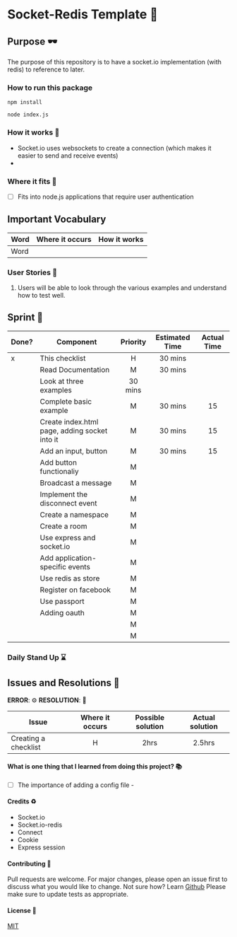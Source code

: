 # Socket-Redis Template :rocket:

## Purpose :dark_sunglasses:

The purpose of this repository is to have a socket.io implementation (with redis) to reference to later.

### How to run this package

```
npm install
```

```
node index.js
```

### How it works :open_book:

- Socket.io uses websockets to create a connection (which makes it easier to send and receive events)
-

### Where it fits :paperclip:

- [ ] Fits into node.js applications that require user authentication

## Important Vocabulary

| Word | Where it occurs | How it works |
| ---- | :-------------: | :----------: |
| Word |                 |              |

### User Stories :telescope:

1. Users will be able to look through the various examples and understand how to test well.

## Sprint :athletic_shoe:

| Done? | Component                                     | Priority | Estimated Time | Actual Time |
| ----- | --------------------------------------------- | :------: | :------------: | :---------: |
| x     | This checklist                                |    H     |    30 mins     |             |
|       | Read Documentation                            |    M     |    30 mins     |             |
|       | Look at three examples                        | 30 mins  |                |             |
|       | Complete basic example                        |    M     |    30 mins     |     15      |
|       | Create index.html page, adding socket into it |    M     |    30 mins     |     15      |
|       | Add an input, button                          |    M     |    30 mins     |     15      |
|       | Add button functionaliy                       |    M     |                |             |
|       | Broadcast a message                           |    M     |                |             |
|       | Implement the disconnect event                |    M     |                |             |
|       | Create a namespace                            |    M     |                |             |
|       | Create a room                                 |    M     |                |             |
|       | Use express and socket.io                     |    M     |                |             |
|       | Add application-specific events               |    M     |                |             |
|       | Use redis as store                            |    M     |                |             |
|       | Register on facebook                          |    M     |                |             |
|       | Use passport                                  |    M     |                |             |
|       | Adding oauth                                  |    M     |                |             |
|       |                                               |    M     |                |             |
|       |                                               |    M     |                |             |

### Daily Stand Up :hourglass:

## Issues and Resolutions :flashlight:

**ERROR**: :gear:
**RESOLUTION**: :key:

| Issue                | Where it occurs | Possible solution | Actual solution |
| -------------------- | :-------------: | :---------------: | :-------------: |
| Creating a checklist |        H        |       2hrs        |     2.5hrs      |

#### What is one thing that I learned from doing this project? :books:

- [ ] The importance of adding a config file -

#### Credits :recycle:

- Socket.io
- Socket.io-redis
- Connect
- Cookie
- Express session

#### Contributing :round_pushpin:

Pull requests are welcome. For major changes, please open an issue first to discuss what you would like to change.
Not sure how? Learn [Github](https://www.youtube.com/watch?v=3RjQznt-8kE&list=PL4cUxeGkcC9goXbgTDQ0n_4TBzOO0ocPR)
Please make sure to update tests as appropriate.

#### License :memo:

[MIT](https://choosealicense.com/licenses/mit/)

